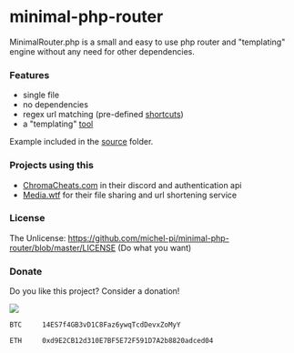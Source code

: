 # minimal-php-router

MinimalRouter.php is a small and easy to use php router and "templating" engine without any need for other dependencies.

### Features

- single file
- no dependencies
- regex url matching (pre-defined [shortcuts](https://github.com/michel-pi/minimal-php-router/blob/master/source/MinimalRouter.php#L100))
- a "templating" [tool](https://github.com/michel-pi/minimal-php-router/blob/master/source/MinimalRouter.php#L119)

Example included in the [source](https://github.com/michel-pi/minimal-php-router/tree/master/source) folder.

### Projects using this

- [ChromaCheats.com](https://chromacheats.com) in their discord and authentication api
- [Media.wtf](https://media.wtf) for their file sharing and url shortening service

### License

The Unlicense: https://github.com/michel-pi/minimal-php-router/blob/master/LICENSE
(Do what you want)

### Donate

Do you like this project? Consider a donation!

[![](https://www.paypalobjects.com/en_US/i/btn/btn_donateCC_LG.gif)](https://www.paypal.com/cgi-bin/webscr?cmd=_s-xclick&hosted_button_id=YJDWMDUSM8KKQ)

```
BTC     14ES7f4GB3vD1C8Faz6ywqTcdDevxZoMyY

ETH     0xd9E2CB12d310E7BF5E72F591D7A2b8820adced04
```